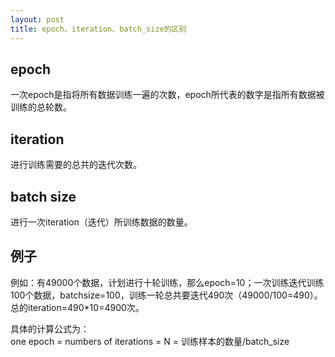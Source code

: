 ```yaml
---
layout: post
title: epoch、iteration、batch_size的区别
---
```


## epoch

一次epoch是指将所有数据训练一遍的次数，epoch所代表的数字是指所有数据被训练的总轮数。

## iteration

进行训练需要的总共的迭代次数。

## batch size

进行一次iteration（迭代）所训练数据的数量。

<!--more-->

## 例子

例如：有49000个数据，计划进行十轮训练，那么epoch=10；一次训练迭代训练100个数据，batchsize=100，训练一轮总共要迭代490次（49000/100=490）。总的iteration=490\*10=4900次。

具体的计算公式为：  
one epoch = numbers of iterations = N = 训练样本的数量/batch\_size